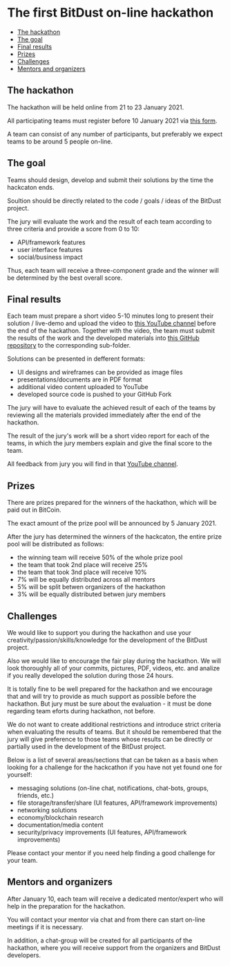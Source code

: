 # The first BitDust on-line hackathon


* [The hackathon](#the-hackathon)
* [The goal](#the-goal)
* [Final results](#final-results)
* [Prizes](#prizes)
* [Challenges](#challenges)
* [Mentors and organizers](#mentors-and-organizers)



## The hackathon

The hackathon will be held online from 21 to 23 January 2021.

All participating teams must register before 10 January 2021 via [this form]().

A team can consist of any number of participants, but preferably we expect teams to be around 5 people on-line.



## The goal

Teams should design, develop and submit their solutions by the time the hackcaton ends.

Soultion should be directly related to the code / goals / ideas of the BitDust project.

The jury will evaluate the work and the result of each team according to three criteria and provide a score from 0 to 10:

* API/framework features
* user interface features
* social/business impact

Thus, each team will receive a three-component grade and the winner will be determined by the best overall score.



## Final results

Each team must prepare a short video 5-10 minutes long to present their solution / live-demo and upload the video to [this YouTube channel]() before the end of the hackathon.
Together with the video, the team must submit the results of the work and the developed materials into [this GitHub repository]() to the corresponding sub-folder.

Solutions can be presented in defferent formats:

* UI designs and wireframes can be provided as image files
* presentations/documents are in PDF format
* additional video content uploaded to YouTube
* developed source code is pushed to your GitHub Fork

The jury will have to evaluate the achieved result of each of the teams by reviewing all the materials provided immediately after the end of the hackathon.

The result of the jury's work will be a short video report for each of the teams, in which the jury members explain and give the final score to the team.

All feedback from jury you will find in that [YouTube channel]().



## Prizes

There are prizes prepared for the winners of the hackathon, which will be paid out in BitCoin.

The exact amount of the prize pool will be announced by 5 January 2021.

After the jury has determined the winners of the hackcaton, the entire prize pool will be distributed as follows:

* the winning team will receive 50% of the whole prize pool
* the team that took 2nd place will receive 25%
* the team that took 3nd place will receive 10%
* 7% will be equally distributed across all mentors
* 5% will be split betwen organizers of the hackathon
* 3% will be equally distributed betwen jury members



## Challenges

We would like to support you during the hackathon and use your creativity/passion/skills/knowledge for the development of the BitDust project.

Also we would like to encourage the fair play during the hackathon. We will look thoroughly all of your commits, pictures, PDF, videos, etc. and analize if you really developed the solution during those 24 hours.

It is totally fine to be well prepared for the hackathon and we encourage that and will try to provide as much support as possible before the hackathon. But jury must be sure about the evaluation - it must be done regarding team eforts during hackathon, not before.

We do not want to create additional restrictions and introduce strict criteria when evaluating the results of teams. But it should be remembered that the jury will give preference to those teams whose results can be directly or partially used in the development of the BitDust project.

Below is a list of several areas/sections that can be taken as a basis when looking for a challenge for the hackcathon if you have not yet found one for yourself:

* messaging solutions (on-line chat, notifications, chat-bots, groups, friends, etc.)
* file storage/transfer/share (UI features, API/framework improvements)
* networking solutions
* economy/blockchain research
* documentation/media content
* security/privacy improvements (UI features, API/framework improvements)

Please contact your mentor if you need help finding a good challenge for your team.



## Mentors and organizers

After January 10, each team will receive a dedicated mentor/expert who will help in the preparation for the hackathon.

You will contact your mentor via chat and from there can start on-line meetings if it is necessary.

In addition, a chat-group will be created for all participants of the hackathon, where you will receive support from the organizers and BitDust developers.
